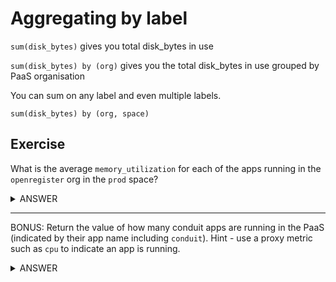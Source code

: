 # Aggregating by label

`sum(disk_bytes)` gives you total disk_bytes in use

`sum(disk_bytes) by (org)` gives you the total disk_bytes in use grouped by PaaS organisation

You can sum on any label and even multiple labels.

`sum(disk_bytes) by (org, space)`

## Exercise

What is the average `memory_utilization` for each of the apps running in the `openregister` org in the `prod` space?

<details>
  <summary>ANSWER</summary><p>

  ```avg(memory_utilization{org="openregister", space="prod"}) by (app)```

or

  ```avg(memory_utilization{org="openregister", space="prod"}) without (exported_instance)```

</p>
</details>

------

BONUS: Return the value of how many conduit apps are running in the PaaS (indicated by their app name including `conduit`). Hint - use a proxy metric such as `cpu` to indicate an app is running.

<details>
  <summary>ANSWER</summary><p>

  ```count(cpu{app=~".*conduit.*"})``` or similar

</p>
</details>


